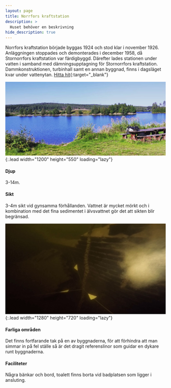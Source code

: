 ```yaml
---
layout: page
title: Norrfors kraftstation
description: >
  Huset behöver en beskrivning
hide_description: true
---
```


Norrfors kraftstation började byggas 1924 och stod klar i november 1926. Anläggningen stoppades och demonterades i december 1958, då Stornorrfors kraftstation var färdigbyggd. Därefter lades stationen under vatten i samband med dämningsupptagning för Stornorrfors kraftstation. Dammkonstruktionen, turbinhall samt en annan byggnad, finns i dagsläget kvar under vattenytan.
[Hitta hit](https://www.google.com/maps/dir/?api=1&origin=Current+Location&destination=63.872162,20.022378){:target="_blank"}

![image](/dykplatser/huset2.png){:.lead width="1200" height="550" loading="lazy"}

#### Djup

3-14m.

#### Sikt

3-4m sikt vid gynsamma förhållanden. Vattnet är mycket mörkt och i kombination med det fina sedimentet i älvsvattnet gör det att sikten blir begränsad.

![image](/dykplatser/korsning.png){:.lead width="1280" height="720" loading="lazy"}

#### Farliga områden

Det finns fortfarande tak på en av byggnaderna, för att förhindra att man simmar in på fel ställe så är det dragit referenslinor som guidar en dykare runt byggnaderna.

#### Faciliteter

Några bänkar och bord, toalett finns borta vid badplatsen som ligger i ansluting.

